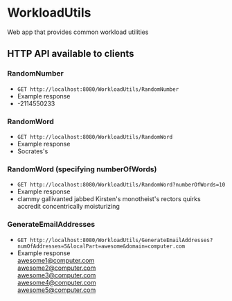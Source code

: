 WorkloadUtils
=============

Web app that provides common workload utilities


## HTTP API available to clients

### RandomNumber

* `GET http://localhost:8080/WorkloadUtils/RandomNumber`
* Example response
 * -2114550233

### RandomWord

* `GET http://localhost:8080/WorkloadUtils/RandomWord`
* Example response
 * Socrates's

### RandomWord (specifying numberOfWords)

* `GET http://localhost:8080/WorkloadUtils/RandomWord?numberOfWords=10`
* Example response
 * clammy gallivanted jabbed Kirsten's monotheist's rectors quirks accredit concentrically moisturizing 

### GenerateEmailAddresses

* `GET http://localhost:8080/WorkloadUtils/GenerateEmailAddresses?numOfAddresses=5&localPart=awesome&domain=computer.com`
* Example response<br/>
awesome1@computer.com<br/>
awesome2@computer.com<br/>
awesome3@computer.com<br/>
awesome4@computer.com<br/>
awesome5@computer.com
